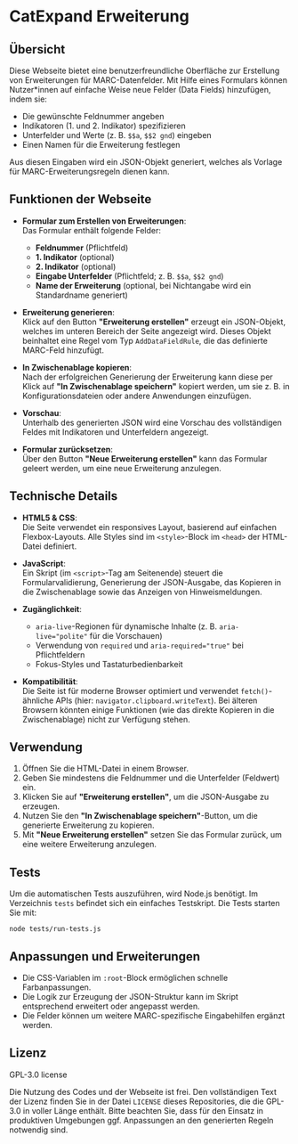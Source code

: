 # CatExpand Erweiterung

## Übersicht

Diese Webseite bietet eine benutzerfreundliche Oberfläche zur Erstellung von Erweiterungen für MARC-Datenfelder. Mit Hilfe eines Formulars können Nutzer*innen auf einfache Weise neue Felder (Data Fields) hinzufügen, indem sie:

- Die gewünschte Feldnummer angeben
- Indikatoren (1. und 2. Indikator) spezifizieren
- Unterfelder und Werte (z. B. `$$a`, `$$2 gnd`) eingeben
- Einen Namen für die Erweiterung festlegen

Aus diesen Eingaben wird ein JSON-Objekt generiert, welches als Vorlage für MARC-Erweiterungsregeln dienen kann.

## Funktionen der Webseite

- **Formular zum Erstellen von Erweiterungen**:  
  Das Formular enthält folgende Felder:
  - **Feldnummer** (Pflichtfeld)
  - **1. Indikator** (optional)
  - **2. Indikator** (optional)
  - **Eingabe Unterfelder** (Pflichtfeld; z. B. `$$a`, `$$2 gnd`)
  - **Name der Erweiterung** (optional, bei Nichtangabe wird ein Standardname generiert)

- **Erweiterung generieren**:  
  Klick auf den Button **"Erweiterung erstellen"** erzeugt ein JSON-Objekt, welches im unteren Bereich der Seite angezeigt wird. Dieses Objekt beinhaltet eine Regel vom Typ `AddDataFieldRule`, die das definierte MARC-Feld hinzufügt.

- **In Zwischenablage kopieren**:  
  Nach der erfolgreichen Generierung der Erweiterung kann diese per Klick auf **"In Zwischenablage speichern"** kopiert werden, um sie z. B. in Konfigurationsdateien oder andere Anwendungen einzufügen.

- **Vorschau**:  
  Unterhalb des generierten JSON wird eine Vorschau des vollständigen Feldes mit Indikatoren und Unterfeldern angezeigt.

- **Formular zurücksetzen**:  
  Über den Button **"Neue Erweiterung erstellen"** kann das Formular geleert werden, um eine neue Erweiterung anzulegen.

## Technische Details

- **HTML5 & CSS**:  
  Die Seite verwendet ein responsives Layout, basierend auf einfachen Flexbox-Layouts. Alle Styles sind im `<style>`-Block im `<head>` der HTML-Datei definiert.
  
- **JavaScript**:  
  Ein Skript (im `<script>`-Tag am Seitenende) steuert die Formularvalidierung, Generierung der JSON-Ausgabe, das Kopieren in die Zwischenablage sowie das Anzeigen von Hinweismeldungen.  

- **Zugänglichkeit**:
  - `aria-live`-Regionen für dynamische Inhalte (z. B. `aria-live="polite"` für die Vorschauen)
  - Verwendung von `required` und `aria-required="true"` bei Pflichtfeldern
  - Fokus-Styles und Tastaturbedienbarkeit

- **Kompatibilität**:  
  Die Seite ist für moderne Browser optimiert und verwendet `fetch()`-ähnliche APIs (hier: `navigator.clipboard.writeText`). Bei älteren Browsern könnten einige Funktionen (wie das direkte Kopieren in die Zwischenablage) nicht zur Verfügung stehen.

## Verwendung

1. Öffnen Sie die HTML-Datei in einem Browser.
2. Geben Sie mindestens die Feldnummer und die Unterfelder (Feldwert) ein.
3. Klicken Sie auf **"Erweiterung erstellen"**, um die JSON-Ausgabe zu erzeugen.
4. Nutzen Sie den **"In Zwischenablage speichern"**-Button, um die generierte Erweiterung zu kopieren.
5. Mit **"Neue Erweiterung erstellen"** setzen Sie das Formular zurück, um eine weitere Erweiterung anzulegen.

## Tests

Um die automatischen Tests auszuführen, wird Node.js benötigt.
Im Verzeichnis `tests` befindet sich ein einfaches Testskript. Die Tests starten Sie mit:

```
node tests/run-tests.js
```

## Anpassungen und Erweiterungen

- Die CSS-Variablen im `:root`-Block ermöglichen schnelle Farbanpassungen.
- Die Logik zur Erzeugung der JSON-Struktur kann im Skript entsprechend erweitert oder angepasst werden.
- Die Felder können um weitere MARC-spezifische Eingabehilfen ergänzt werden.

## Lizenz

GPL-3.0 license

Die Nutzung des Codes und der Webseite ist frei. Den vollständigen Text der Lizenz finden Sie in der Datei `LICENSE` dieses Repositories, die die GPL-3.0 in voller Länge enthält. Bitte beachten Sie, dass für den Einsatz in produktiven Umgebungen ggf. Anpassungen an den generierten Regeln notwendig sind.
